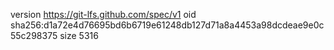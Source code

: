 version https://git-lfs.github.com/spec/v1
oid sha256:d1a72e4d76695bd6b6719e61248db127d71a8a4453a98dcdeae9e0c55c298375
size 5316
